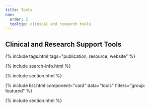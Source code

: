 ```yaml
---
title: Tools
nav:
  order: 2
  tooltip: clinical and research tools
---
```


## Clinical and Research Support Tools

<!-- Collection of research and clinical support tools that extend our research in computational oncology. -->

{% include tags.html tags="publication, resource, website" %}

{% include search-info.html %}

{% include section.html %}

{% include list.html component="card" data="tools" filters="group: featured" %}

{% include section.html %}